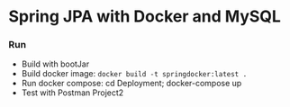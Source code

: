 # Spring JPA with Docker and MySQL

### Run
- Build with bootJar
- Build docker image: `docker build -t springdocker:latest .`
- Run docker compose: cd Deployment; docker-compose up
- Test with Postman Project2